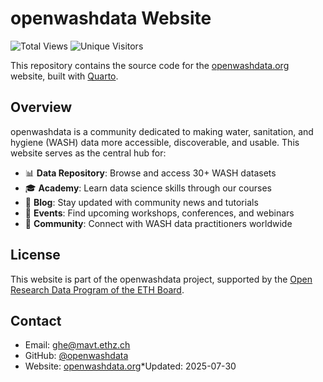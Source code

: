 # openwashdata Website

![Total Views](https://img.shields.io/badge/Total%20Views-21,828-2d0e2d?style=for-the-badge&v=1758508429)
![Unique Visitors](https://img.shields.io/badge/Unique%20Visitors-7,879-3B1A3B?style=for-the-badge&v=1758508429)



















This repository contains the source code for the [openwashdata.org](https://openwashdata.org) website, built with [Quarto](https://quarto.org/).

## Overview

openwashdata is a community dedicated to making water, sanitation, and hygiene (WASH) data more accessible, discoverable, and usable. This website serves as the central hub for:

- 📊 **Data Repository**: Browse and access 30+ WASH datasets
- 🎓 **Academy**: Learn data science skills through our courses
- 📰 **Blog**: Stay updated with community news and tutorials
- 📅 **Events**: Find upcoming workshops, conferences, and webinars
- 🤝 **Community**: Connect with WASH data practitioners worldwide

## License

This website is part of the openwashdata project, supported by the [Open Research Data Program of the ETH Board](https://ethrat.ch/en/eth-domain/open-research-data/).

## Contact

- Email: ghe@mavt.ethz.ch
- GitHub: [@openwashdata](https://github.com/openwashdata)
- Website: [openwashdata.org](https://openwashdata.org)*Updated: 2025-07-30
